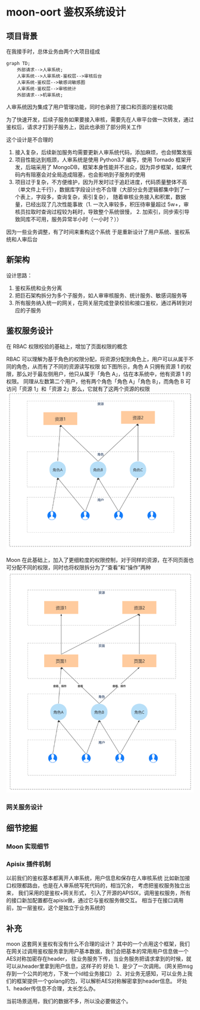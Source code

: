 # moon-oort 鉴权系统设计

## 项目背景

在我接手时，总体业务由两个大项目组成

```mermaid
graph TD;
    外部请求-->人审系统;
    人审系统-->人审系统-鉴权层-->审核后台
    人审系统-鉴权层-->敏感词敏感图
    人审系统-鉴权层-->审核统计
    外部请求-->机审系统;
```

人审系统因为集成了用户管理功能，同时也承担了接口和页面的鉴权功能

为了快速开发，后续子服务如果要接入审核，需要先在人审平台做一次转发，通过鉴权后，请求才打到子服务上，因此也承担了部分网关工作

这个设计是不合理的

1. 接入复杂，后续新加服务均需要更新人审系统代码，添加麻烦，也会频繁发版
2. 项目性能达到瓶颈，人审系统是使用 Python3.7 编写，使用 Tornado 框架开发，后端采用了 MongoDB，框架本身性能并不出众，因为异步框架，如果代码内有阻塞会对全局造成阻塞，也会影响到子服务的使用
3. 项目过于复杂，不方便维护，因为开发时过于追赶进度，代码质量整体不高（单文件上千行），数据库字段设计也不合理（大部分业务逻辑都集中到了一个表上，字段多，查询复杂，索引复杂），
   随着审核业务接入和积累，数据量，已经出现了几次性能事故（1. 一次入审较多，积压待审量超过 5w+，审核员拉取时查询过程较为耗时，导致整个系统很慢， 2. 加索引，同步索引导致同库不可用，服务异常半小时（一小时？））

因为一些业务调整，有了时间来重构这个系统
于是重新设计了用户系统、鉴权系统和人审后台

## 新架构

设计思路：

1. 鉴权系统和业务分离
2. 把巨石架构拆分为多个子服务，如人审审核服务、统计服务、敏感词服务等
3. 所有服务纳入统一的网关，在网关层完成登录校验和接口鉴权，通过再转到对应的子服务

## 鉴权服务设计

在 RBAC 权限校验的基础上，增加了页面权限的概念

RBAC 可以理解为基于角色的权限分配，将资源分配到角色上，用户可以从属于不同的角色，从而有了不同的资源读写权限
如下图所示，角色 A 只拥有资源 1 的权限，那么对于最左侧用户，他只从属于「角色 A」，估在本系统中，他有资源 1 的权限。
同理从左数第二个用户，他有两个角色「角色 A」「角色 B」，而角色 B 可访问「资源 1」和「资源 2」那么，它就有了这两个资源的权限
![1709709676899](assets/1709709676899.png)

Moon 在此基础上，加入了更细粒度的权限控制，对于同样的资源，在不同页面也可分配不同的权限，同时也将权限拆分为了“查看”和“操作”两种
![1709709699404](assets/1709709699404.png)

### 网关服务设计

## 细节挖掘

### Moon 实现细节

### Apisix 插件机制

以前我们的鉴权基本都离开人审系统，用户信息和保存在人审核系统
比如新加接口权限都路由，也是在人审系统写死代码的，相当冗余，
考虑把鉴权服务独立出来， 我们采用的是鉴权+网关形式，
引入了开源的APISIX，调用鉴权服务，所有的接口新加配置都在apisix做，通过它与鉴权服务做交互。
相当于在接口调用前，加一层鉴权，这个是独立于业务系统的


## 补充
moon 这套网关鉴权有没有什么不合理的设计？
其中的一个点用这个框架，我们在网关过调用鉴权服务拿到用户基本数据，我们会把基本的常用用户信息做一个AES对称加密存在header，
往业务服务下传，当业务服务把请求拿到的时候，就可以从header里拿到用户信息，这样子的
好处
1、是少了一次调用。（网关把msg存到一个公共的地方，下发一个id给业务接口）
2、对业务无感知，可以业务上我们的框架提供一个golang的包，可以解析AES对称解密拿到header信息。
坏处
1、header传信息不合理，太长怎么办。

当前场景适用，我们的数据不多，所以没必要做这个。



